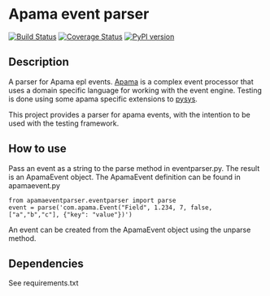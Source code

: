 # Apama event parser
[![Build Status](https://travis-ci.org/DanskeBank/apamaeventparser.svg?branch=master)](https://travis-ci.org/DanskeBank/apamaeventparser)
[![Coverage Status](https://coveralls.io/repos/github/DanskeBank/apamaeventparser/badge.svg?branch=master)](https://coveralls.io/github/DanskeBank/apamaeventparser?branch=master)
[![PyPI version](https://badge.fury.io/py/apamaeventparser.svg)](https://badge.fury.io/py/apamaeventparser)
## Description

A parser for Apama epl events. 
[Apama](http://www.softwareag.com/corporate/products/apama_webmethods/analytics/overview/default.asp) 
is a complex event processor that uses a domain specific language for working with the event engine.
Testing is done using some apama specific extensions to [pysys](https://sourceforge.net/projects/pysys/).

This project provides a parser for apama events, with the intention to be used with the testing framework.

## How to use

Pass an event as a string to the parse method in eventparser.py. The result is an ApamaEvent
object. The ApamaEvent definition can be found in apamaevent.py

```
from apamaeventparser.eventparser import parse
event = parse('com.apama.Event("Field", 1.234, 7, false, ["a","b","c"], {"key": "value"})')
```

An event can be created from the ApamaEvent object using the unparse method.

## Dependencies
See requirements.txt
